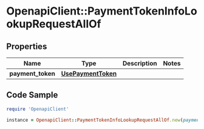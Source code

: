# OpenapiClient::PaymentTokenInfoLookupRequestAllOf

## Properties

Name | Type | Description | Notes
------------ | ------------- | ------------- | -------------
**payment_token** | [**UsePaymentToken**](UsePaymentToken.md) |  | 

## Code Sample

```ruby
require 'OpenapiClient'

instance = OpenapiClient::PaymentTokenInfoLookupRequestAllOf.new(payment_token: null)
```



